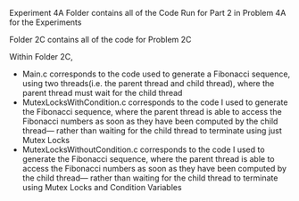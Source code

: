 Experiment 4A Folder contains all of the Code Run for Part 2 in Problem 4A for the Experiments


Folder 2C contains all of the code for Problem 2C

Within Folder 2C, 
- Main.c corresponds to the code used to generate a Fibonacci sequence, using two threads(i.e. the parent thread and child thread), where the parent thread must wait for the child thread
- MutexLocksWithCondition.c corresponds to the code I used to generate the Fibonacci sequence, where the parent thread is able to access the Fibonacci numbers as soon as they have been computed by the child thread— rather than waiting for the child thread to terminate using just Mutex Locks
- MutexLocksWithoutCondition.c corresponds to the code I used to generate the Fibonacci sequence, where the parent thread is able to access the Fibonacci numbers as soon as they have been computed by the child thread— rather than waiting for the child thread to terminate using Mutex Locks and Condition Variables

